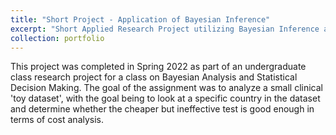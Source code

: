```yaml
---
title: "Short Project - Application of Bayesian Inference"
excerpt: "Short Applied Research Project utilizing Bayesian Inference and Decision Making <br/><img src='/images/short-project-1-clip.png' width='350'>"
collection: portfolio
---
```


This project was completed in Spring 2022 as part of an undergraduate class research project for a class on Bayesian Analysis and Statistical Decision Making. The goal of the assignment was to analyze a small clinical 'toy dataset', with the goal being to look at a specific country in the dataset and determine whether the cheaper but ineffective test is good enough in terms of cost analysis. 
